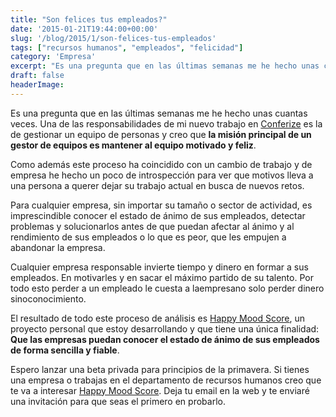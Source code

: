 ```yaml
---
title: "Son felices tus empleados?"
date: '2015-01-21T19:44:00+00:00'
slug: '/blog/2015/1/son-felices-tus-empleados'
tags: ["recursos humanos", "empleados", "felicidad"]
category: 'Empresa'
excerpt: "Es una pregunta que en las últimas semanas me he hecho unas cuantas veces. Una de las responsabilidades de mi nuevo trabajo en [Conferize]( es la de gestionar un equipo de per..."
draft: false
headerImage: 
---
```

Es una pregunta que en las últimas semanas me he hecho unas cuantas veces. Una de las responsabilidades de mi nuevo trabajo en [Conferize](https://www.conferize.com) es la de gestionar un equipo de personas y creo que **la misión principal de un gestor de equipos es mantener al equipo motivado y feliz**.

Como además este proceso ha coincidido con un cambio de trabajo y de empresa he hecho un poco de introspección para ver que motivos lleva a una persona a querer dejar su trabajo actual en busca de nuevos retos.

Para cualquier empresa, sin importar su tamaño o sector de actividad, es imprescindible conocer el estado de ánimo de sus empleados, detectar problemas y solucionarlos antes de que puedan afectar al ánimo y al rendimiento de sus empleados o lo que es peor, que les empujen a abandonar la empresa.

Cualquier empresa responsable invierte tiempo y dinero en formar a sus empleados. En motivarles y en sacar el máximo partido de su talento. Por todo esto perder a un empleado le cuesta a laempresano solo perder dinero sinoconocimiento.

El resultado de todo este proceso de análisis es [Happy Mood Score](http://happymoodscore.com), un proyecto personal que estoy desarrollando y que tiene una única finalidad:  **Que las empresas puedan conocer el estado de ánimo de sus empleados de forma sencilla y fiable**.

Espero lanzar una beta privada para principios de la primavera. Si tienes una empresa o trabajas en el departamento de recursos humanos creo que te va a interesar [Happy Mood Score](http://happymoodscore.com). Deja tu email en la web y te enviaré una invitación para que seas el primero en probarlo.

